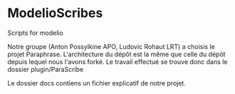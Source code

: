 # ModelioScribes
Scripts for modelio

Notre groupe (Anton Possylkine APO, Ludovic Rohaut LRT) a choisis le projet Paraphrase. L'architecture du dépôt est la même que celle du dépôt depuis lequel nous l'avons forké. Le travail effectué se trouve donc dans le dossier plugin/ParaScribe

Le dossier docs contiens un fichier explicatif de notre projet.

